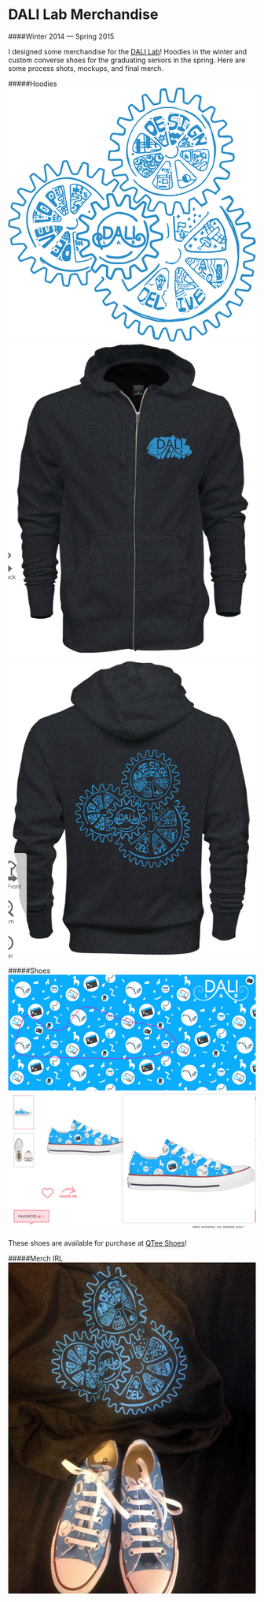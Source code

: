 # DALI Lab Merchandise

####Winter 2014 — Spring 2015

I designed some merchandise for the [DALI Lab](http://dali.dartmouth.edu "DALI Home")! Hoodies in the winter and custom converse shoes for the graduating seniors in the spring. Here are some process shots, mockups, and final merch.

#####Hoodies
![thirdsies-1](/img/merch_gears.png  "work")
![thirdsies-2](/img/merch_front.png  "work")
![thirdsies-3](/img/merch_back.png  "work")

#####Shoes
![halfsies-1](/img/shoe_template.jpg  "work")
![halfsies-2](/img/shoes.jpg  "work")

These shoes are available for purchase at [QTee Shoes](https://www.qtee.com/products/#category_qtee-shoes/pp48_p3 "Shoes")!


#####Merch IRL
![](/img/merch_both.jpg  "work")
